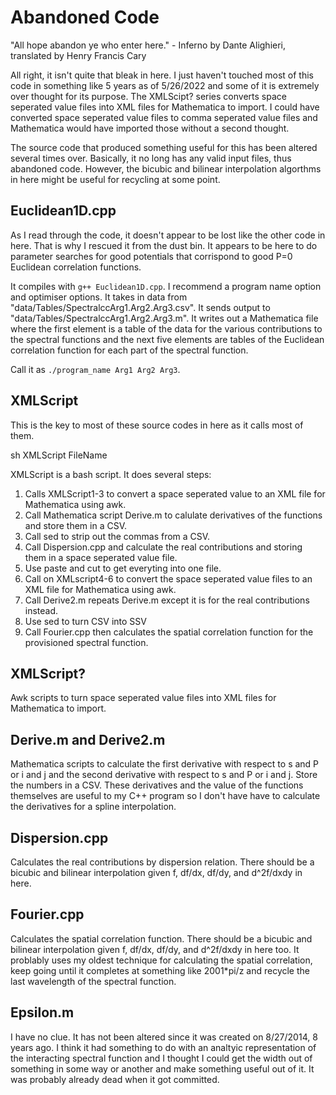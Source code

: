 # Abandoned Code

"All hope abandon ye who enter here." - Inferno by Dante Alighieri, translated by Henry Francis Cary

All right, it isn't quite that bleak in here. I just haven't touched most of this code in something like 5 years as of 5/26/2022 and some of it is extremely over thought for its purpose. The XMLScipt? series converts space seperated value files into XML files for Mathematica to import. I could have converted space seperated value files to comma seperated value files and Mathematica would have imported those without a second thought.

The source code that produced something useful for this has been altered several times over. Basically, it no long has any valid input files, thus abandoned code. However, the bicubic and bilinear interpolation algorthms in here might be useful for recycling at some point.

## Euclidean1D.cpp

As I read through the code, it doesn't appear to be lost like the other code in here. That is why I rescued it from the dust bin. It appears to be here to do parameter searches for good potentials that corrispond to good P=0 Euclidean correlation functions.

It compiles with `g++ Euclidean1D.cpp`. I recommend a program name option and optimiser options. It takes in data from "data/Tables/SpectralccArg1.Arg2.Arg3.csv". It sends output to "data/Tables/SpectralccArg1.Arg2.Arg3.m". It writes out a Mathematica file where the first element is a table of the data for the various contributions to the spectral functions and the next five elements are tables of the Euclidean correlation function for each part of the spectral function.

Call it as `./program_name Arg1 Arg2 Arg3`.

## XMLScript

This is the key to most of these source codes in here as it calls most of them.

sh XMLScript FileName

XMLScript is a bash script. It does several steps:
1. Calls XMLScript1-3 to convert a space seperated value to an XML file for Mathematica using awk.
2. Call Mathematica script Derive.m to calulate derivatives of the functions and store them in a CSV.
3. Call sed to strip out the commas from a CSV.
4. Call Dispersion.cpp and calculate the real contributions and storing them in a space seperated value file.
5. Use paste and cut to get everyting into one file.
6. Call on XMLscript4-6 to convert the space seperated value files to an XML file for Mathematica using awk.
7. Call Derive2.m repeats Derive.m except it is for the real contributions instead.
8. Use sed to turn CSV into SSV
9. Call Fourier.cpp then calculates the spatial correlation function for the provisioned spectral function.

## XMLScript?

Awk scripts to turn space seperated value files into XML files for Mathematica to import.

## Derive.m and Derive2.m

Mathematica scripts to calculate the first derivative with respect to s and P or i and j and the second derivative with respect to s and P or i and j. Store the numbers in a CSV. These derivatives and the value of the functions themselves are useful to my C++ program so I don't have have to calculate the derivatives for a spline interpolation.

## Dispersion.cpp

Calculates the real contributions by dispersion relation. There should be a bicubic and bilinear interpolation given f, df/dx, df/dy, and d^2f/dxdy in here.

## Fourier.cpp

Calculates the spatial correlation function. There should be a bicubic and bilinear interpolation given f, df/dx, df/dy, and d^2f/dxdy in here too. It problably uses my oldest technique for calculating the spatial correlation, keep going until it completes at something like 2001*pi/z and recycle the last wavelength of the spectral function.

## Epsilon.m

I have no clue. It has not been altered since it was created on 8/27/2014, 8 years ago. I think it had something to do with an analtyic representation of the interacting spectral function and I thought I could get the width out of something in some way or another and make something useful out of it. It was probably already dead when it got committed.
